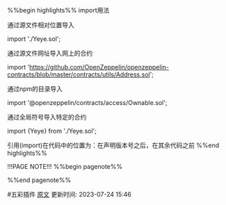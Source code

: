 %%begin highlights%%
import用法

通过源文件相对位置导入

import './Yeye.sol';

通过源文件网址导入网上的合约

import 'https://github.com/OpenZeppelin/openzeppelin-contracts/blob/master/contracts/utils/Address.sol';

通过npm的目录导入

import '@openzeppelin/contracts/access/Ownable.sol';

通过全局符号导入特定的合约

import {Yeye} from './Yeye.sol';

引用(import)在代码中的位置为：在声明版本号之后，在其余代码之前
%%end highlights%%

!!!PAGE NOTE!!!
%%begin pagenote%%

%%end pagenote%%

 #五彩插件 [原文](https://www.wtf.academy/solidity-advanced/Import/)
更新时间: 2023-07-24 15:46